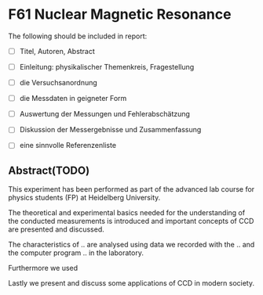 # F61 Nuclear Magnetic Resonance

The following should be included in report:

- [ ] Titel, Autoren, Abstract
- [ ] Einleitung: physikalischer Themenkreis, Fragestellung
- [ ] die Versuchsanordnung
- [ ] die Messdaten in geigneter Form
- [ ] Auswertung der Messungen und Fehlerabschätzung
- [ ] Diskussion der Messergebnisse und Zusammenfassung
- [ ] eine sinnvolle Referenzenliste



## Abstract(TODO)

This experiment has been performed as part of the advanced lab course for physics students (FP) at Heidelberg University. 

The theoretical and experimental basics needed for the understanding of the conducted measurements is introduced and important concepts of CCD are presented and discussed. 

The characteristics of .. are analysed using data we recorded with the .. and the  computer program .. in the laboratory. 

Furthermore we used  

Lastly we present and discuss some applications of CCD in modern society.  
